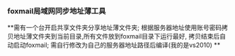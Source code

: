 ###  **foxmail局域网同步地址薄工具** 
 **需有一个台开启共享文件夹分享地址薄文件夹;
根据服务器地址使用账号密码拷贝地址薄文件夹到当前目录,所有文件放到foxmail目录下运行最好, 
拷贝结束后自动启动foxmail;
需自行修改为自己的服务器地址路径后编译(我的是vs2010)
** 